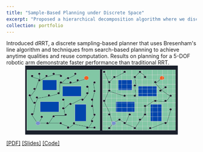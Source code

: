 ```yaml
---
title: "Sample-Based Planning under Discrete Space"
excerpt: "Proposed a hierarchical decomposition algorithm where we discretize the continuous sample space of PRM/RRT algorithms in order to provide tighter completeness guarantees. Demonstrated the performance improvement of the proposed approach for 6-link robotic arm"
collection: portfolio
---
```


Introduced dRRT, a discrete sampling-based planner that uses Bresenham's line algorithm and techniques from search-based planning to achieve anytime qualities and reuse computation. Results on planning for a 5-DOF robotic arm demonstrate faster performance than traditional RRT.
<br/><img style='margin: auto; display: block; width: 80% !important; max-width: 700px !important;' src='/images/Planning.png'>

[[PDF]](https://viraj96.github.io/files/portfolio-2/report.pdf) [[Slides]](https://viraj96.github.io/files/portfolio-2/presentation.pptx) [[Code]](https://bitbucket.org/eaglez1111/16782_final_proj/src/master/)
